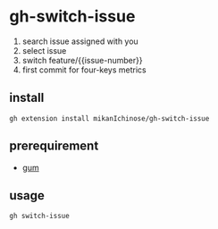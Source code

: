 # gh-switch-issue

1. search issue assigned with you
1. select issue
1. switch feature/{{issue-number}}
1. first commit for four-keys metrics

## install

```shell
gh extension install mikanIchinose/gh-switch-issue
```

## prerequirement

- [gum](https://github.com/charmbracelet/gum)

## usage

```sh
gh switch-issue
```
